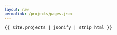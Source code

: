 ```yaml
---
layout: raw
permalink: /projects/pages.json
---
```

<pre>{{ site.projects | jsonify | strip_html }}</pre>
